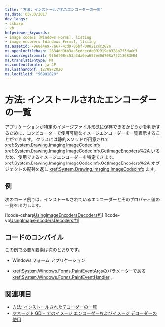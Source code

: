 ```yaml
---
title: '方法: インストールされたエンコーダーの一覧'
ms.date: 03/30/2017
dev_langs:
- csharp
- vb
helpviewer_keywords:
- image codecs [Windows Forms], listing
- image encoders [Windows Forms], listing
ms.assetid: 49e8e4e9-7a67-42d9-86bf-08821cdc282e
ms.openlocfilehash: 2634dd96b3aa5edcecde092919eb328b7f3dadc3
ms.sourcegitcommit: 9f6df084c53a3da0ea657ed0d708a72213683084
ms.translationtype: MT
ms.contentlocale: ja-JP
ms.lasthandoff: 12/09/2020
ms.locfileid: "96981828"
---
```

# <a name="how-to-list-installed-encoders"></a>方法: インストールされたエンコーダーの一覧
アプリケーションが特定のイメージファイル形式に保存できるかどうかを判断するために、コンピューターで使用可能なイメージエンコーダーを一覧表示することができます。 クラスには静的メソッドが用意されて <xref:System.Drawing.Imaging.ImageCodecInfo> <xref:System.Drawing.Imaging.ImageCodecInfo.GetImageEncoders%2A> いるため、使用できるイメージエンコーダーを特定できます。 <xref:System.Drawing.Imaging.ImageCodecInfo.GetImageEncoders%2A> オブジェクトの配列を返し <xref:System.Drawing.Imaging.ImageCodecInfo> ます。  
  
## <a name="example"></a>例  
 次のコード例では、インストールされているエンコーダーとそのプロパティ値の一覧を出力します。  
  
 [!code-csharp[UsingImageEncodersDecoders#1](~/samples/snippets/csharp/VS_Snippets_Winforms/UsingImageEncodersDecoders/CS/Form1.cs#1)]
 [!code-vb[UsingImageEncodersDecoders#1](~/samples/snippets/visualbasic/VS_Snippets_Winforms/UsingImageEncodersDecoders/VB/Form1.vb#1)]  
  
## <a name="compiling-the-code"></a>コードのコンパイル  
 この例で必要な要素は次のとおりです。  
  
- Windows フォーム アプリケーション  
  
- <xref:System.Windows.Forms.PaintEventArgs>のパラメーターである <xref:System.Windows.Forms.PaintEventHandler> 。  
  
## <a name="see-also"></a>関連項目

- [方法: インストールされたデコーダーの一覧](how-to-list-installed-decoders.md)
- [マネージド GDI+ でのイメージ エンコーダーおよびイメージ デコーダーの使用](using-image-encoders-and-decoders-in-managed-gdi.md)
